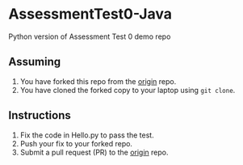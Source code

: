 # AssessmentTest0-Java

Python version of Assessment Test 0 demo repo

## Assuming

1. You have forked this repo from the [origin](https://github.com/ZipCodeCore/AssessmentTest0-Python) repo.
2. You have cloned the forked copy to your laptop using `git clone`.

## Instructions

1. Fix the code in Hello.py to pass the test.
2. Push your fix to your forked repo.
3. Submit a pull request (PR) to the [origin](https://github.com/ZipCodeCore/AssessmentTest0-Python) repo.
